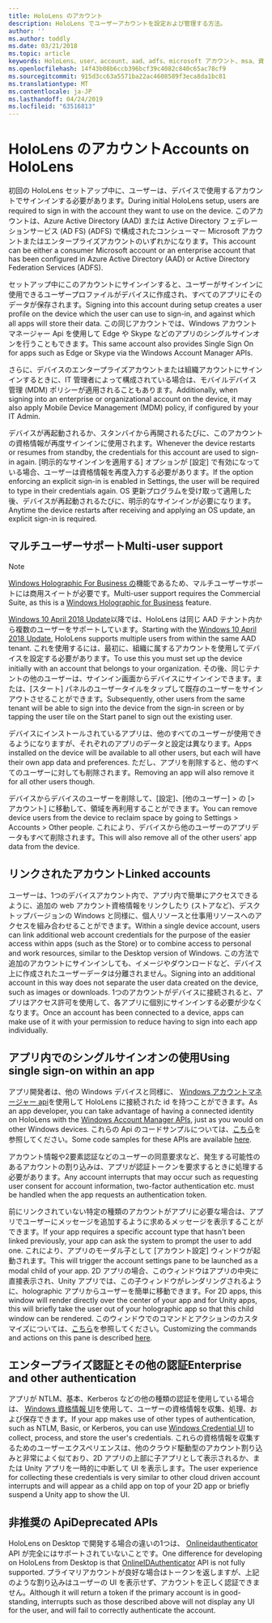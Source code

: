 ```yaml
---
title: HoloLens のアカウント
description: HoloLens でユーザーアカウントを設定および管理する方法。
author: ''
ms.author: toddly
ms.date: 03/21/2018
ms.topic: article
keywords: HoloLens、user、account、aad、adfs、microsoft アカウント、msa、資格情報
ms.openlocfilehash: 14f43b08b6ccb396bcf39c4082c840c65ac78cf9
ms.sourcegitcommit: 915d3cc63a5571ba22ac4608589f3eca8da1bc81
ms.translationtype: MT
ms.contentlocale: ja-JP
ms.lasthandoff: 04/24/2019
ms.locfileid: "63516813"
---
```

# <a name="accounts-on-hololens"></a><span data-ttu-id="20a6d-104">HoloLens のアカウント</span><span class="sxs-lookup"><span data-stu-id="20a6d-104">Accounts on HoloLens</span></span>

<span data-ttu-id="20a6d-105">初回の HoloLens セットアップ中に、ユーザーは、デバイスで使用するアカウントでサインインする必要があります。</span><span class="sxs-lookup"><span data-stu-id="20a6d-105">During initial HoloLens setup, users are required to sign in with the account they want to use on the device.</span></span> <span data-ttu-id="20a6d-106">このアカウントは、Azure Active Directory (AAD) または Active Directory フェデレーションサービス (AD FS) (ADFS) で構成されたコンシューマー Microsoft アカウントまたはエンタープライズアカウントのいずれかになります。</span><span class="sxs-lookup"><span data-stu-id="20a6d-106">This account can be either a consumer Microsoft account or an enterprise account that has been configured in Azure Active Directory (AAD) or Active Directory Federation Services (ADFS).</span></span>

<span data-ttu-id="20a6d-107">セットアップ中にこのアカウントにサインインすると、ユーザーがサインインに使用できるユーザープロファイルがデバイスに作成され、すべてのアプリにそのデータが保存されます。</span><span class="sxs-lookup"><span data-stu-id="20a6d-107">Signing into this account during setup creates a user profile on the device which the user can use to sign-in, and against which all apps will store their data.</span></span> <span data-ttu-id="20a6d-108">この同じアカウントでは、Windows アカウントマネージャー Api を使用して Edge や Skype などのアプリのシングルサインオンを行うこともできます。</span><span class="sxs-lookup"><span data-stu-id="20a6d-108">This same account also provides Single Sign On for apps such as Edge or Skype via the Windows Account Manager APIs.</span></span>

<span data-ttu-id="20a6d-109">さらに、デバイスのエンタープライズアカウントまたは組織アカウントにサインインするときに、IT 管理者によって構成されている場合は、モバイルデバイス管理 (MDM) ポリシーが適用されることもあります。</span><span class="sxs-lookup"><span data-stu-id="20a6d-109">Additionally, when signing into an enterprise or organizational account on the device, it may also apply Mobile Device Management (MDM) policy, if configured by your IT Admin.</span></span>

<span data-ttu-id="20a6d-110">デバイスが再起動されるか、スタンバイから再開されるたびに、このアカウントの資格情報が再度サインインに使用されます。</span><span class="sxs-lookup"><span data-stu-id="20a6d-110">Whenever the device restarts or resumes from standby, the credentials for this account are used to sign-in again.</span></span> <span data-ttu-id="20a6d-111">[明示的なサインインを適用する] オプションが [設定] で有効になっている場合、ユーザーは資格情報を再度入力する必要があります。</span><span class="sxs-lookup"><span data-stu-id="20a6d-111">If the option enforcing an explicit sign-in is enabled in Settings, the user will be required to type in their credentials again.</span></span> <span data-ttu-id="20a6d-112">OS 更新プログラムを受け取って適用した後、デバイスが再起動されるたびに、明示的なサインインが必要になります。</span><span class="sxs-lookup"><span data-stu-id="20a6d-112">Anytime the device restarts after receiving and applying an OS update, an explicit sign-in is required.</span></span>

## <a name="multi-user-support"></a><span data-ttu-id="20a6d-113">マルチユーザーサポート</span><span class="sxs-lookup"><span data-stu-id="20a6d-113">Multi-user support</span></span>

>[!NOTE]
><span data-ttu-id="20a6d-114">[Windows Holographic For Business の](https://docs.microsoft.com/hololens/hololens-upgrade-enterprise)機能であるため、マルチユーザーサポートには商用スイートが必要です。</span><span class="sxs-lookup"><span data-stu-id="20a6d-114">Multi-user support requires the Commercial Suite, as this is a [Windows Holographic for Business](https://docs.microsoft.com/hololens/hololens-upgrade-enterprise) feature.</span></span>

<span data-ttu-id="20a6d-115">[Windows 10 April 2018 Update](release-notes-april-2018.md)以降では、HoloLens は同じ AAD テナント内から複数のユーザーをサポートしています。</span><span class="sxs-lookup"><span data-stu-id="20a6d-115">Starting with the [Windows 10 April 2018 Update](release-notes-april-2018.md), HoloLens supports multiple users from within the same AAD tenant.</span></span> <span data-ttu-id="20a6d-116">これを使用するには、最初に、組織に属するアカウントを使用してデバイスを設定する必要があります。</span><span class="sxs-lookup"><span data-stu-id="20a6d-116">To use this you must set up the device initially with an account that belongs to your organization.</span></span> <span data-ttu-id="20a6d-117">その後、同じテナントの他のユーザーは、サインイン画面からデバイスにサインインできます。または、[スタート] パネルのユーザータイルをタップして既存のユーザーをサインアウトさせることができます。</span><span class="sxs-lookup"><span data-stu-id="20a6d-117">Subsequently, other users from the same tenant will be able to sign into the device from the sign-in screen or by tapping the user tile on the Start panel to sign out the existing user.</span></span> 

<span data-ttu-id="20a6d-118">デバイスにインストールされているアプリは、他のすべてのユーザーが使用できるようになりますが、それぞれのアプリのデータと設定は異なります。</span><span class="sxs-lookup"><span data-stu-id="20a6d-118">Apps installed on the device will be available to all other users, but each will have their own app data and preferences.</span></span> <span data-ttu-id="20a6d-119">ただし、アプリを削除すると、他のすべてのユーザーに対しても削除されます。</span><span class="sxs-lookup"><span data-stu-id="20a6d-119">Removing an app will also remove it for all other users though.</span></span> 

<span data-ttu-id="20a6d-120">デバイスからデバイスのユーザーを削除して、[設定]、[他のユーザー] > の [> アカウント] に移動して、領域を再利用することができます。</span><span class="sxs-lookup"><span data-stu-id="20a6d-120">You can remove device users from the device to reclaim space by going to Settings > Accounts > Other people.</span></span> <span data-ttu-id="20a6d-121">これにより、デバイスから他のユーザーのアプリデータもすべて削除されます。</span><span class="sxs-lookup"><span data-stu-id="20a6d-121">This will also remove all of the other users' app data from the device.</span></span> 

## <a name="linked-accounts"></a><span data-ttu-id="20a6d-122">リンクされたアカウント</span><span class="sxs-lookup"><span data-stu-id="20a6d-122">Linked accounts</span></span>

<span data-ttu-id="20a6d-123">ユーザーは、1つのデバイスアカウント内で、アプリ内で簡単にアクセスできるように、追加の web アカウント資格情報をリンクしたり (ストアなど)、デスクトップバージョンの Windows と同様に、個人リソースと仕事用リソースへのアクセスを組み合わせることができます。</span><span class="sxs-lookup"><span data-stu-id="20a6d-123">Within a single device account, users can link additional web account credentials for the purpose of the easier access within apps (such as the Store) or to combine access to personal and work resources, similar to the Desktop version of Windows.</span></span> <span data-ttu-id="20a6d-124">この方法で追加のアカウントにサインインしても、イメージやダウンロードなど、デバイス上に作成されたユーザーデータは分離されません。</span><span class="sxs-lookup"><span data-stu-id="20a6d-124">Signing into an additional account in this way does not separate the user data created on the device, such as images or downloads.</span></span> <span data-ttu-id="20a6d-125">1つのアカウントがデバイスに接続されると、アプリはアクセス許可を使用して、各アプリに個別にサインインする必要が少なくなります。</span><span class="sxs-lookup"><span data-stu-id="20a6d-125">Once an account has been connected to a device, apps can make use of it with your permission to reduce having to sign into each app individually.</span></span>

## <a name="using-single-sign-on-within-an-app"></a><span data-ttu-id="20a6d-126">アプリ内でのシングルサインオンの使用</span><span class="sxs-lookup"><span data-stu-id="20a6d-126">Using single sign-on within an app</span></span>

<span data-ttu-id="20a6d-127">アプリ開発者は、他の Windows デバイスと同様に、 [Windows アカウントマネージャー api](https://msdn.microsoft.com/library/windows/apps/xaml/windows.security.authentication.web.core.aspx)を使用して HoloLens に接続された id を持つことができます。</span><span class="sxs-lookup"><span data-stu-id="20a6d-127">As an app developer, you can take advantage of having a connected identity on HoloLens with the [Windows Account Manager APIs](https://msdn.microsoft.com/library/windows/apps/xaml/windows.security.authentication.web.core.aspx), just as you would on other Windows devices.</span></span> <span data-ttu-id="20a6d-128">これらの Api のコードサンプルについては、[こちら](http://go.microsoft.com/fwlink/p/?LinkId=620621)を参照してください。</span><span class="sxs-lookup"><span data-stu-id="20a6d-128">Some code samples for these APIs are available [here](http://go.microsoft.com/fwlink/p/?LinkId=620621).</span></span>

<span data-ttu-id="20a6d-129">アカウント情報や2要素認証などのユーザーの同意要求など、発生する可能性のあるアカウントの割り込みは、アプリが認証トークンを要求するときに処理する必要があります。</span><span class="sxs-lookup"><span data-stu-id="20a6d-129">Any account interrupts that may occur such as requesting user consent for account information, two-factor authentication etc. must be handled when the app requests an authentication token.</span></span>

<span data-ttu-id="20a6d-130">前にリンクされていない特定の種類のアカウントがアプリに必要な場合は、アプリでユーザーにメッセージを追加するように求めるメッセージを表示することができます。</span><span class="sxs-lookup"><span data-stu-id="20a6d-130">If your app requires a specific account type that hasn't been linked previously, your app can ask the system to prompt the user to add one.</span></span> <span data-ttu-id="20a6d-131">これにより、アプリのモーダル子として [アカウント設定] ウィンドウが起動されます。</span><span class="sxs-lookup"><span data-stu-id="20a6d-131">This will trigger the account settings pane to be launched as a modal child of your app.</span></span> <span data-ttu-id="20a6d-132">2D アプリの場合、このウィンドウはアプリの中央に直接表示され、Unity アプリでは、この子ウィンドウがレンダリングされるように、holographic アプリからユーザーを簡単に移動できます。</span><span class="sxs-lookup"><span data-stu-id="20a6d-132">For 2D apps, this window will render directly over the center of your app and for Unity apps, this will briefly take the user out of your holographic app so that this child window can be rendered.</span></span> <span data-ttu-id="20a6d-133">このウィンドウでのコマンドとアクションのカスタマイズについては、[こちら](https://msdn.microsoft.com/library/windows/apps/windows.ui.applicationsettings.webaccountcommand.aspx)を参照してください。</span><span class="sxs-lookup"><span data-stu-id="20a6d-133">Customizing the commands and actions on this pane is described [here](https://msdn.microsoft.com/library/windows/apps/windows.ui.applicationsettings.webaccountcommand.aspx).</span></span>

## <a name="enterprise-and-other-authentication"></a><span data-ttu-id="20a6d-134">エンタープライズ認証とその他の認証</span><span class="sxs-lookup"><span data-stu-id="20a6d-134">Enterprise and other authentication</span></span>

<span data-ttu-id="20a6d-135">アプリが NTLM、基本、Kerberos などの他の種類の認証を使用している場合は、 [Windows 資格情報 UI](https://msdn.microsoft.com/library/windows/apps/windows.security.credentials.ui.aspx)を使用して、ユーザーの資格情報を収集、処理、および保存できます。</span><span class="sxs-lookup"><span data-stu-id="20a6d-135">If your app makes use of other types of authentication, such as NTLM, Basic, or Kerberos, you can use [Windows Credential UI](https://msdn.microsoft.com/library/windows/apps/windows.security.credentials.ui.aspx) to collect, process, and store the user's credentials.</span></span> <span data-ttu-id="20a6d-136">これらの資格情報を収集するためのユーザーエクスペリエンスは、他のクラウド駆動型のアカウント割り込みと非常によく似ており、2D アプリの上部に子アプリとして表示されるか、または Unity アプリを一時的に中断して UI を表示します。</span><span class="sxs-lookup"><span data-stu-id="20a6d-136">The user experience for collecting these credentials is very similar to other cloud driven account interrupts and will appear as a child app on top of your 2D app or briefly suspend a Unity app to show the UI.</span></span>

## <a name="deprecated-apis"></a><span data-ttu-id="20a6d-137">非推奨の Api</span><span class="sxs-lookup"><span data-stu-id="20a6d-137">Deprecated APIs</span></span>

<span data-ttu-id="20a6d-138">HoloLens on Desktop で開発する場合の違いの1つは、 [Onlineidauthenticator](https://msdn.microsoft.com/library/windows/apps/windows.security.authentication.onlineid.onlineidauthenticator.aspx) API が完全にはサポートされていないことです。</span><span class="sxs-lookup"><span data-stu-id="20a6d-138">One difference for developing on HoloLens from Desktop is that [OnlineIDAuthenticator](https://msdn.microsoft.com/library/windows/apps/windows.security.authentication.onlineid.onlineidauthenticator.aspx) API is not fully supported.</span></span> <span data-ttu-id="20a6d-139">プライマリアカウントが良好な場合はトークンを返しますが、上記のような割り込みはユーザーの UI を表示せず、アカウントを正しく認証できません。</span><span class="sxs-lookup"><span data-stu-id="20a6d-139">Although it will return a token if the primary account is in good-standing, interrupts such as those described above will not display any UI for the user, and will fail to correctly authenticate the account.</span></span>


